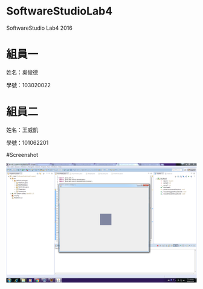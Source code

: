 # SoftwareStudioLab4
SoftwareStudio Lab4 2016

# 組員一

姓名：吳俊德

學號：103020022

# 組員二

姓名：王威凱

學號：101062201

#Screenshot

![alt tag](/csc.png)